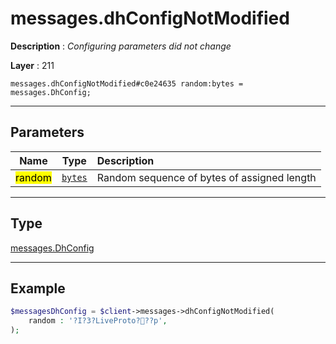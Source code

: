 # messages.dhConfigNotModified

**Description** : *Configuring parameters did not change*

**Layer** : 211

```tl
messages.dhConfigNotModified#c0e24635 random:bytes = messages.DhConfig;
```

---

## Parameters

| Name | Type | Description |
| :---: | :---: | :--- |
| <mark>random</mark> | [`bytes`](type/bytes) | Random sequence of bytes of assigned length |

---

## Type

[messages.DhConfig](type/messages.DhConfig)

---

## Example

```php
$messagesDhConfig = $client->messages->dhConfigNotModified(
	random : '?I?3?LiveProto???p',
);
```